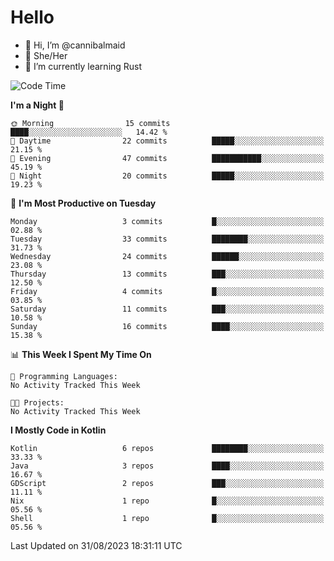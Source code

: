 # Hello
- 👋 Hi, I’m @cannibalmaid
- 👀 She/Her
- 🌱 I’m currently learning Rust

<!--START_SECTION:waka-->
![Code Time](http://img.shields.io/badge/Code%20Time-128%20hrs%207%20mins-blue)

**I'm a Night 🦉** 

```text
🌞 Morning                15 commits          ████░░░░░░░░░░░░░░░░░░░░░   14.42 % 
🌆 Daytime                22 commits          █████░░░░░░░░░░░░░░░░░░░░   21.15 % 
🌃 Evening                47 commits          ███████████░░░░░░░░░░░░░░   45.19 % 
🌙 Night                  20 commits          █████░░░░░░░░░░░░░░░░░░░░   19.23 % 
```
📅 **I'm Most Productive on Tuesday** 

```text
Monday                   3 commits           █░░░░░░░░░░░░░░░░░░░░░░░░   02.88 % 
Tuesday                  33 commits          ████████░░░░░░░░░░░░░░░░░   31.73 % 
Wednesday                24 commits          ██████░░░░░░░░░░░░░░░░░░░   23.08 % 
Thursday                 13 commits          ███░░░░░░░░░░░░░░░░░░░░░░   12.50 % 
Friday                   4 commits           █░░░░░░░░░░░░░░░░░░░░░░░░   03.85 % 
Saturday                 11 commits          ███░░░░░░░░░░░░░░░░░░░░░░   10.58 % 
Sunday                   16 commits          ████░░░░░░░░░░░░░░░░░░░░░   15.38 % 
```


📊 **This Week I Spent My Time On** 

```text
💬 Programming Languages: 
No Activity Tracked This Week

🐱‍💻 Projects: 
No Activity Tracked This Week
```

**I Mostly Code in Kotlin** 

```text
Kotlin                   6 repos             ████████░░░░░░░░░░░░░░░░░   33.33 % 
Java                     3 repos             ████░░░░░░░░░░░░░░░░░░░░░   16.67 % 
GDScript                 2 repos             ███░░░░░░░░░░░░░░░░░░░░░░   11.11 % 
Nix                      1 repo              █░░░░░░░░░░░░░░░░░░░░░░░░   05.56 % 
Shell                    1 repo              █░░░░░░░░░░░░░░░░░░░░░░░░   05.56 % 
```




 Last Updated on 31/08/2023 18:31:11 UTC
<!--END_SECTION:waka-->
